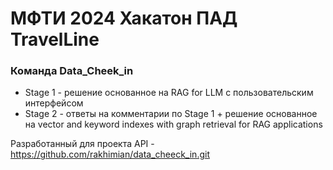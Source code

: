 # МФТИ 2024 Хакатон ПАД TravelLine
### Команда Data_Cheek_in

 + Stage 1 - решение основанное на RAG for LLM с пользовательским интерфейсом
 + Stage 2 - ответы на комментарии по Stage 1 + решение основанное на vector and keyword indexes with graph retrieval for RAG applications
 
 Разработанный для проекта API - https://github.com/rakhimian/data_cheeck_in.git  